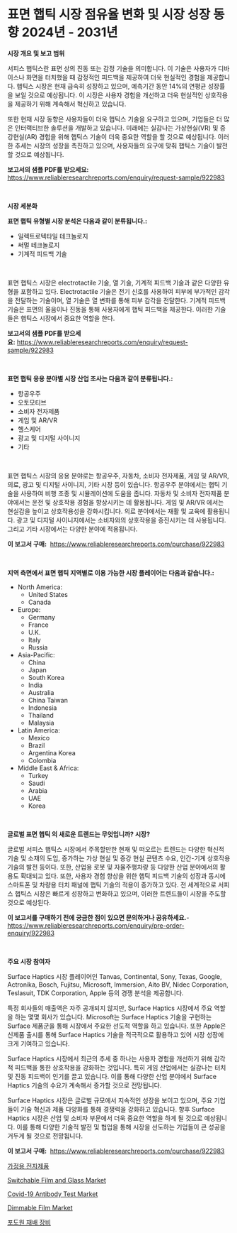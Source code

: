 <p><h1>표면 햅틱 시장 점유율 변화 및 시장 성장 동향 2024년 - 2031년</h1></p><p><strong>시장 개요 및 보고 범위</strong></p>
<p><p>서피스 햅틱스란 표면 상의 진동 또는 감정 기술을 의미합니다. 이 기술은 사용자가 디바이스나 화면을 터치했을 때 감정적인 피드백을 제공하여 더욱 현실적인 경험을 제공합니다. 햅틱스 시장은 현재 급속히 성장하고 있으며, 예측기간 동안 14%의 연평균 성장률을 보일 것으로 예상됩니다. 이 시장은 사용자 경험을 개선하고 더욱 현실적인 상호작용을 제공하기 위해 계속해서 혁신하고 있습니다.</p><p>또한 현재 시장 동향은 사용자들이 더욱 햅틱스 기술을 요구하고 있으며, 기업들은 더 많은 인터랙티브한 솔루션을 개발하고 있습니다. 미래에는 실감나는 가상현실(VR) 및 증강현실(AR) 경험을 위해 햅틱스 기술이 더욱 중요한 역할을 할 것으로 예상됩니다. 이러한 추세는 시장의 성장을 촉진하고 있으며, 사용자들의 요구에 맞춰 햅틱스 기술이 발전할 것으로 예상됩니다.</p></p>
<p><strong>보고서의 샘플 PDF를 받으세요:</strong> <a href="https://www.reliableresearchreports.com/enquiry/request-sample/922983">https://www.reliableresearchreports.com/enquiry/request-sample/922983</a></p>
<p>&nbsp;</p>
<p><strong>시장 세분화</strong></p>
<p><strong>표면 햅틱 유형별 시장 분석은 다음과 같이 분류됩니다.:</strong></p>
<p><ul><li>일렉트로텍타일 테크놀로지</li><li>써멀 테크놀로지</li><li>기계적 피드백 기술</li></ul></p>
<p>&nbsp;</p>
<p><p>표면 햅틱스 시장은 electrotactile 기술, 열 기술, 기계적 피드백 기술과 같은 다양한 유형을 포함하고 있다. Electrotactile 기술은 전기 신호를 사용하여 피부에 부가적인 감각을 전달하는 기술이며, 열 기술은 열 변화를 통해 피부 감각을 전달한다. 기계적 피드백 기술은 표면의 울음이나 진동을 통해 사용자에게 햅틱 피드백을 제공한다. 이러한 기술들은 햅틱스 시장에서 중요한 역할을 한다.</p></p>
<p><strong>보고서의 샘플 PDF를 받으세요:</strong>&nbsp;<a href="https://www.reliableresearchreports.com/enquiry/request-sample/922983">https://www.reliableresearchreports.com/enquiry/request-sample/922983</a></p>
<p>&nbsp;</p>
<p><strong> 표면 햅틱 응용 분야별 시장 산업 조사는 다음과 같이 분류됩니다.:</strong></p>
<p><ul><li>항공우주</li><li>오토모티브</li><li>소비자 전자제품</li><li>게임 및 AR/VR</li><li>헬스케어</li><li>광고 및 디지털 사이니지</li><li>기타</li></ul></p>
<p>&nbsp;</p>
<p><p>표면 햅틱스 시장의 응용 분야로는 항공우주, 자동차, 소비자 전자제품, 게임 및 AR/VR, 의료, 광고 및 디지털 사이니지, 기타 시장 등이 있습니다. 항공우주 분야에서는 햅틱 기술을 사용하여 비행 조종 및 시뮬레이션에 도움을 줍니다. 자동차 및 소비자 전자제품 분야에서는 운전 및 상호작용 경험을 향상시키는 데 활용됩니다. 게임 및 AR/VR 에서는 현실감을 높이고 상호작용성을 강화시킵니다. 의료 분야에서는 재활 및 교육에 활용됩니다. 광고 및 디지털 사이니지에서는 소비자와의 상호작용을 증진시키는 데 사용됩니다. 그리고 기타 시장에서는 다양한 분야에 적용됩니다.</p></p>
<p><strong>이 보고서 구매:</strong>&nbsp; <a href="https://www.reliableresearchreports.com/purchase/922983">https://www.reliableresearchreports.com/purchase/922983</a></p>
<p>&nbsp;</p>
<p><strong>지역 측면에서 표면 햅틱 지역별로 이용 가능한 시장 플레이어는 다음과 같습니다.:</strong></p>
<p><ul>
    <li>
        North America:
        <ul>
            <li>United States</li>
            <li>Canada</li>
        </ul>
    </li>
    <li>
        Europe:
        <ul>
            <li>Germany</li>
            <li>France</li>
            <li>U.K.</li>
            <li>Italy</li>
            <li>Russia</li>
        </ul>
    </li>
    <li>
        Asia-Pacific:
        <ul>
            <li>China</li>
            <li>Japan</li>
            <li>South Korea</li>
            <li>India</li>
            <li>Australia</li>
            <li>China Taiwan</li>
            <li>Indonesia</li>
            <li>Thailand</li>
            <li>Malaysia</li>
        </ul>
    </li>
    <li>
        Latin America:
        <ul>
            <li>Mexico</li>
            <li>Brazil</li>
            <li>Argentina Korea</li>
            <li>Colombia</li>
        </ul>
    </li>
    <li>
        Middle East & Africa:
        <ul>
            <li>Turkey</li>
            <li>Saudi</li>
            <li>Arabia</li>
            <li>UAE</li>
            <li>Korea</li>
        </ul>
    </li>
    </ul></p>
<p>&nbsp;</p>
<p><strong>글로벌 표면 햅틱 의 새로운 트렌드는 무엇입니까? 시장?</strong></p>
<p><p>글로벌 서피스 햅틱스 시장에서 주목할만한 현재 및 떠오르는 트렌드는 다양한 혁신적 기술 및 소재의 도입, 증가하는 가상 현실 및 증강 현실 콘텐츠 수요, 인간-기계 상호작용 기술의 발전 등이다. 또한, 산업용 로봇 및 자율주행차량 등 다양한 산업 분야에서의 활용도 확대되고 있다. 또한, 사용자 경험 향상을 위한 햅틱 피드백 기술의 성장과 동시에 스마트폰 및 차량용 터치 패널에 햅틱 기술의 적용이 증가하고 있다. 전 세계적으로 서피스 햅틱스 시장은 빠르게 성장하고 변화하고 있으며, 이러한 트렌드들이 시장을 주도할 것으로 예상된다.</p></p>
<p><strong>이 보고서를 구매하기 전에 궁금한 점이 있으면 문의하거나 공유하세요.</strong>- <a href="https://www.reliableresearchreports.com/enquiry/pre-order-enquiry/922983">https://www.reliableresearchreports.com/enquiry/pre-order-enquiry/922983</a></p>
<p>&nbsp;</p>
<p><strong>주요 시장 참여자</strong></p>
<p><p>Surface Haptics 시장 플레이어인 Tanvas, Continental, Sony, Texas, Google, Actronika, Bosch, Fujitsu, Microsoft, Immersion, Aito BV, Nidec Corporation, Teslasuit, TDK Corporation, Apple 등의 경쟁 분석을 제공합니다. </p><p>특정 회사들의 매출액은 자주 공개되지 않지만, Surface Haptics 시장에서 주요 역할을 하는 몇몇 회사가 있습니다. Microsoft는 Surface Haptics 기술을 구현하는 Surface 제품군을 통해 시장에서 주요한 선도적 역할을 하고 있습니다. 또한 Apple은 신제품 출시를 통해 Surface Haptics 기술을 적극적으로 활용하고 있어 시장 성장에 크게 기여하고 있습니다.</p><p>Surface Haptics 시장에서 최근의 추세 중 하나는 사용자 경험을 개선하기 위해 감각적 피드백을 통한 상호작용을 강화하는 것입니다. 특히 게임 산업에서는 실감나는 터치 및 진동 피드백이 인기를 끌고 있습니다. 이를 통해 다양한 산업 분야에서 Surface Haptics 기술의 수요가 계속해서 증가할 것으로 전망됩니다. </p><p>Surface Haptics 시장은 글로벌 규모에서 지속적인 성장을 보이고 있으며, 주요 기업들이 기술 혁신과 제품 다양화를 통해 경쟁력을 강화하고 있습니다. 향후 Surface Haptics 시장은 산업 및 소비자 부문에서 더욱 중요한 역할을 하게 될 것으로 예상됩니다. 이를 통해 다양한 기술적 발전 및 협업을 통해 시장을 선도하는 기업들이 큰 성공을 거두게 될 것으로 전망됩니다.</p></p>
<p><strong>이 보고서 구매:</strong>&nbsp;&nbsp;<a href="https://www.reliableresearchreports.com/purchase/922983">https://www.reliableresearchreports.com/purchase/922983</a></p>
<p><p><a href="https://github.com/laholand/Market-Research-Report-List-2/blob/main/8116164182609.md">가정용 전자제품</a></p><p><a href="https://issuu.com/reportprime-2/docs/switchable-film-and-glass-market-size-2030.pptx">Switchable Film and Glass Market</a></p><p><a href="https://github.com/ashepherd82/Market-Research-Report-List-3/blob/main/covid-19-antibody-test-market.md">Covid-19 Antibody Test Market</a></p><p><a href="https://issuu.com/reportprime-2/docs/dimmable-film-market-size-2030.pptx">Dimmable Film Market</a></p><p><a href="https://github.com/sougarounis/Market-Research-Report-List-2/blob/main/1311342182610.md">포도원 재배 장비</a></p></p>
